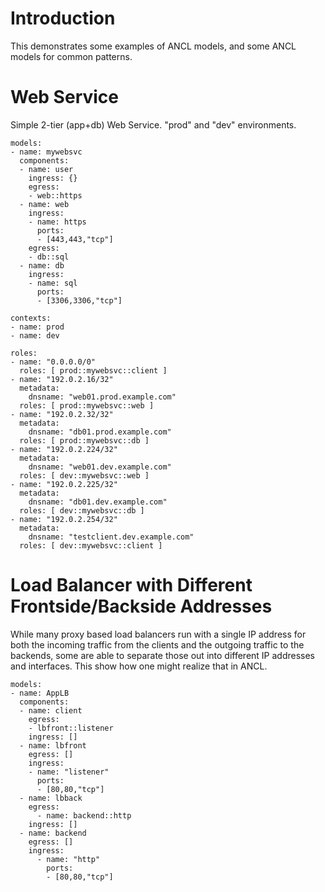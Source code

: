 # Introduction

This demonstrates some examples of ANCL models, and some ANCL models for common patterns.

# Web Service

Simple 2-tier (app+db) Web Service. "prod" and "dev" environments.

    models:
    - name: mywebsvc
      components:
      - name: user
        ingress: {}
        egress:
        - web::https
      - name: web
        ingress:
        - name: https
          ports:
          - [443,443,"tcp"]
        egress:
        - db::sql
      - name: db
        ingress:
        - name: sql
          ports:
          - [3306,3306,"tcp"]

    contexts:
    - name: prod
    - name: dev

    roles:
    - name: "0.0.0.0/0"
      roles: [ prod::mywebsvc::client ]
    - name: "192.0.2.16/32"
      metadata:
        dnsname: "web01.prod.example.com"
      roles: [ prod::mywebsvc::web ]
    - name: "192.0.2.32/32"
      metadata:
        dnsname: "db01.prod.example.com"
      roles: [ prod::mywebsvc::db ]
    - name: "192.0.2.224/32"
      metadata:
        dnsname: "web01.dev.example.com"
      roles: [ dev::mywebsvc::web ]
    - name: "192.0.2.225/32"
      metadata:
        dnsname: "db01.dev.example.com"
      roles: [ dev::mywebsvc::db ]
    - name: "192.0.2.254/32"
      metadata:
        dnsname: "testclient.dev.example.com"
      roles: [ dev::mywebsvc::client ]

# Load Balancer with Different Frontside/Backside Addresses

While many proxy based load balancers run with a single IP address for both the incoming traffic from the clients and the outgoing traffic to the backends, some are able to separate those out into different IP addresses and interfaces. This show how one might realize that in ANCL.

    models:
    - name: AppLB
      components:
      - name: client
        egress:
        - lbfront::listener
        ingress: []
      - name: lbfront
        egress: []
        ingress:
        - name: "listener"
          ports:
          - [80,80,"tcp"]
      - name: lbback
        egress:
          - name: backend::http
        ingress: []
      - name: backend
        egress: []
        ingress:
          - name: "http"
            ports:
            - [80,80,"tcp"]
